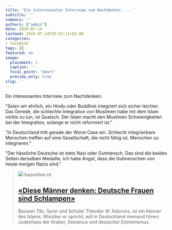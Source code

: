 ```yaml
---
title: 'Ein interessantes Interview zum Nachdenken: ...'
subtitle: ''
summary: ''
authors: ["admin"]
date: 2016-07-14
lastmod: 2016-07-14T20:52:11+02:00
categories:
- facebook
tags: []
featured: no
image:
  placement: 1
  caption: ''
  focal_point: 'Smart'
  preview_only: true
slug: ''
---
```

Ein interessantes Interview zum Nachdenken:

"Seien wir ehrlich, ein Hindu oder Buddhist integriert sich sicher leichter. Das Gerede, die schlechte Inte­gration von Muslimen habe mit dem Islam nichts zu tun, ist Quatsch. Der Islam macht den Muslimen Schwierigkeiten bei der Integration, solange er nicht reformiert ist."

"In Deutschland tritt gerade der Worst Case ein. Schlecht integrierbare Menschen treffen auf eine Gesellschaft, die nicht fähig ist, Menschen zu integrieren."

"Der hässliche Deutsche ist stets Nazi oder Gutmensch. Das sind die beiden Seiten derselben Medaille. Ich habe Angst, dass die Gutmenschen von heute morgen Nazis sind."
> [![](https://cdn.unitycms.io/images/D6kOuRH4adn9YThu7kHAcb.jpg?op=ocroped&val=1200,1200,1000,1000,0,0&sum=RF_NW61rklA)](http://bazonline.ch/ausland/europa/Diese-Maenner-denken-Deutsche-Frauen-sind-Schlampen/story/22916308)
> bazonline.ch
> ## [«Diese Männer denken: Deutsche Frauen sind Schlampen»](http://bazonline.ch/ausland/europa/Diese-Maenner-denken-Deutsche-Frauen-sind-Schlampen/story/22916308)
>
>Bassam Tibi, Syrer und Schüler Theodor W. Adornos, ist ein Kenner des Islams. Worüber er spricht, will in Deutschland niemand hören: Judenhass der Araber, Sexismus und deutscher Extremismus.

